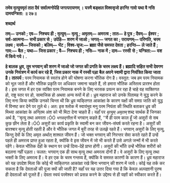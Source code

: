 **तमेव मृत्युममृतं तात दैवं** **सर्वात्मनोपेहि जगत्परायणम् ।** **यस्मै बङ्क्षल विश्वसृजो हरन्ति** **गावो यथा वै नसि दामयन्त्रिता: ॥ २७॥** 

**शब्दार्थ** 

**तम्—** **उनको** **; एव—** **निश्चय ही** **; मृत्युम्—** **मृत्यु** **; अमृतम्—** **अमरत्व** **; तात—** **हे पुत्र** **; दैवम्—** **ईश्वर** **; सर्व-आत्मना—** **सभी प्रकार से** **;** **उपेहि—** **शरण में जाओ** **; जगत्—** **जगत का** **; परायणम्—** **परिणति, चरम लक्ष्य** **; यस्मै—** **जिसको** **; बलिम्—** **भेंट** **; विश्व-सृज:—** **ब्रह्मा जैसे समस्त देवता** **; हरन्ति—** **ले जाते हैं** **; गाव:—** **बैल** **; यथा—** **जिस प्रकार** **; वै—** **निश्चय ही** **; नसि—** **नाक में** **; दाम—** **रस्सी** **से** **; यन्त्रिता:—** **वश में किये गये।** **.** 

**हे बालक ध्रुव, तुम भगवान् की शरण में जाओ जो जगत की प्रगति के चरम लक्ष्य हैं।** **ब्रह्मादि सहित सभी देवगण उनके नियंत्रण में कार्य कर रहे हैं, जिस प्रकार नाक में रस्सी पड़ा** **बैल अपने स्वामी द्वारा नियंत्रित किया जाता है।** **तात्पर्य :** परम नियामक से स्वतंत्र होने की घोषणा करना भौतिक रोग है। वस्तुत: जब हम परम नियामक को भूल जाते हैं और भौतिक प्रकृति पर अधिकार जमाना चाहते हैं, तो हमारा भौतिक अस्तित्व प्रारश्भ होता है। इस जगत में हर एक व्यक्ति परम नियामक बनने के लिए भरसक प्रयत्न कर रहा है चाहे वह व्यक्तिगत हो, राष्ट्र स्तर पर हो, सामाजिक हो अथवा अन्य रूपों में हो। ध्रुव महाराज को उनके पितामह ने युद्ध करने के लिए मना किया क्योंकि उनको चिन्ता थी कि ध्रुव व्यकि्तगत आकांक्षा के कारण यक्षों की समग्र जाति को युद्ध में विनष्ट कर देने पर तुले थे। अत: इस श्लोक में स्वायंभुव मनु परम नियंता की स्थिति बताकर ध्रुव की मिथ्या आकांक्षा के अनि्तम अंश को भी मिटा देना चाहते हैं। यहाँ पर *मृत्युम् अमृतम्* शब्द सार्थक हैं जिनका अर्थ है, ''मृत्यु तथा अमरता।ÓÓ *भगवद्गीता* में भगवान् कहते हैं, ''मैं ही परम काल हूँ जो असुरों से सब कुछ छीन लेता है।ÓÓ असुरों का कार्य प्रकृति के स्वामी बन कर जीवन-संघर्ष करते रहना है। असुरों की बारश्बार मृत्यु होती रहती है और वे भौतिक जगत में बुरी तरह से उलझे रहते हैं। भगवान् असुरों के लिए मृत्यु, किन्तु देवों के लिए अमृत अर्थात् शाश्वत जीवन हैं। जो भक्त भगवान् की निरन्तर सेवा करते रहते हैं उन्हें पहले ही अमरत्व प्राप्त हुआ रहता है, क्योंकि वे इस जीवन में जो भी करते हैं उसे अगले जन्मों में भी करते रहेंगे। केवल भौतिक देहों के स्थान पर उन्हें दिव्य-देहें प्राप्त होंगी। असुरों की भाँति उन्हें भौतिक शरीरों को बदलना नहीं पड़ता। फलत: भगवान् एक ही साथ मृत्यु तथा अमरत्व दोनों हैं। वे असुरों के लिए मृत्यु तथा भक्तों के लिए अमरत्व हैं। वे हर एक के चरम गन्तव्य हैं, क्योंकि वे समस्त कारणों के कारण हैं। ध्रुव महाराज को यह उपदेश मिला कि कोई भी व्यकि्तगत आकांक्षा रखे बिना भगवान् की शरण में जाये। कोई यह तर्क कर सकता है कि देवताओं की पूजा क्यों की जाती है? यहाँ पर यह उत्तर दिया गया है कि केवल अल्पज्ञानी पुरुष ही देवताओं को पूजते हैं। देवता स्वयं परमेश्वर को प्रसन्न करने के उद्देश्य से ही यज्ञों को स्वीकार करते हैं।  